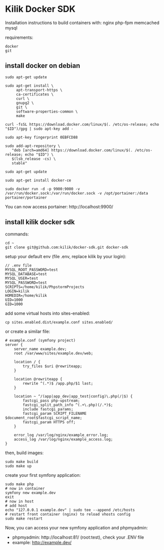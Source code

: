 Kilik Docker SDK
================

Installation instructions to build containers with: nginx php-fpm memcached mysql

requirements:

	docker
	git

install docker on debian
------------------------

```shell
sudo apt-get update

sudo apt-get install \
     apt-transport-https \
     ca-certificates \
     curl \
     gnupg2 \
     git \
     software-properties-common \
     make

curl -fsSL https://download.docker.com/linux/$(. /etc/os-release; echo "$ID")/gpg | sudo apt-key add -

sudo apt-key fingerprint 0EBFCD88

sudo add-apt-repository \
   "deb [arch=amd64] https://download.docker.com/linux/$(. /etc/os-release; echo "$ID") \
   $(lsb_release -cs) \
   stable" 

sudo apt-get update

sudo apt-get install docker-ce

sudo docker run -d -p 9900:9000 -v /var/run/docker.sock:/var/run/docker.sock -v /opt/portainer:/data portainer/portainer
```

You can now access portainer: http://localhost:9900/


install kilik docker sdk
------------------------
 
commands:

	cd ~
	git clone git@github.com:kilik/docker-sdk.git docker-sdk

setup your default env (file .env, replace kilik by your login):

```
// .env file
MYSQL_ROOT_PASSWORD=test
MYSQL_DATABASE=test
MYSQL_USER=test
MYSQL_PASSWORD=test
SCRIPTS=/home/kilik/PhpstormProjects
LOGIN=kilik
HOMEDIR=/home/kilik
UID=1000
GID=1000
```

add some virtual hosts into sites-enabled:
```
cp sites.enabled.dist/example.conf sites.enabled/
```

or create a similar file:

```
# example.conf (symfony project)
server {
    server_name example.dev;
    root /var/www/sites/example.dev/web;
 
    location / {
        try_files $uri @rewriteapp;
    }
 
    location @rewriteapp {
        rewrite ^(.*)$ /app.php/$1 last;
    }
 
    location ~ ^/(app|app_dev|app_test|config)\.php(/|$) {
        fastcgi_pass php-upstream;
        fastcgi_split_path_info ^(.+\.php)(/.*)$;
        include fastcgi_params;
        fastcgi_param SCRIPT_FILENAME $document_root$fastcgi_script_name;
        fastcgi_param HTTPS off;
    }

    error_log /var/log/nginx/example_error.log;
    access_log /var/log/nginx/example_access.log;
}
```

then, build images:

```
sudo make build
sudo make up
```

create your first symfony application:
```
sudo make php
# now in container
symfony new example.dev
exit
# now in host
# add host
echo "127.0.0.1 example.dev" | sudo tee --append /etc/hosts
# restart front container (nginx) to reload vhosts config
sudo make restart
```

Now, you can access your new symfony application and phpmyadmin:
- phpmyadmin: http://localhost:81/ (root:test), check your .ENV file
- example: http://example.dev/
